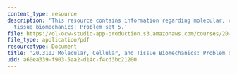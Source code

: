 ```yaml
---
content_type: resource
description: 'This resource contains information regarding molecular, cellular, and
  tissue biomechanics: Problem set 5.'
file: https://ol-ocw-studio-app-production.s3.amazonaws.com/courses/20-310j-molecular-cellular-and-tissue-biomechanics-spring-2015/a60ea339f9035aa2d14cf4cd3bc21200_MIT20_310JS15_PS5.pdf
file_type: application/pdf
resourcetype: Document
title: '20.310J Molecular, Cellular, and Tissue Biomechanics: Problem Set 5'
uid: a60ea339-f903-5aa2-d14c-f4cd3bc21200
---
```

